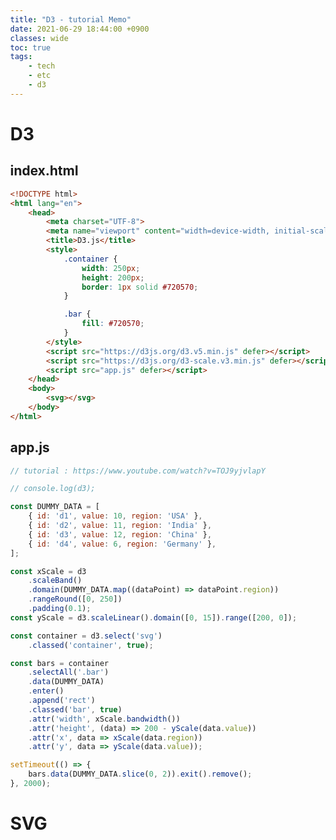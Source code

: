 ```yaml
---
title: "D3 - tutorial Memo"
date: 2021-06-29 18:44:00 +0900
classes: wide
toc: true
tags:
    - tech
    - etc
    - d3
---
```


# D3

## index.html

```html
<!DOCTYPE html>
<html lang="en">
    <head>
        <meta charset="UTF-8">
        <meta name="viewport" content="width=device-width, initial-scale=1.0">
        <title>D3.js</title>
        <style>
            .container {
                width: 250px;
                height: 200px;
                border: 1px solid #720570;
            }

            .bar {
                fill: #720570;
            }
        </style>
        <script src="https://d3js.org/d3.v5.min.js" defer></script>
        <script src="https://d3js.org/d3-scale.v3.min.js" defer></script>
        <script src="app.js" defer></script>
    </head>
    <body>
        <svg></svg>
    </body>
</html>
```

## app.js

```js
// tutorial : https://www.youtube.com/watch?v=TOJ9yjvlapY

// console.log(d3);

const DUMMY_DATA = [
    { id: 'd1', value: 10, region: 'USA' },
    { id: 'd2', value: 11, region: 'India' },
    { id: 'd3', value: 12, region: 'China' },
    { id: 'd4', value: 6, region: 'Germany' },
];

const xScale = d3
    .scaleBand()
    .domain(DUMMY_DATA.map((dataPoint) => dataPoint.region))
    .rangeRound([0, 250])
    .padding(0.1);
const yScale = d3.scaleLinear().domain([0, 15]).range([200, 0]);

const container = d3.select('svg')
    .classed('container', true);

const bars = container
    .selectAll('.bar')
    .data(DUMMY_DATA)
    .enter()
    .append('rect')
    .classed('bar', true)
    .attr('width', xScale.bandwidth())
    .attr('height', (data) => 200 - yScale(data.value))
    .attr('x', data => xScale(data.region))
    .attr('y', data => yScale(data.value));

setTimeout(() => {
    bars.data(DUMMY_DATA.slice(0, 2)).exit().remove();
}, 2000);
```

# SVG

<!DOCTYPE html>
<html>
    <head>
        <title>Shapes with SVG and CSS</title>
        <style>
            body {
                margin: 0px;
                overflow: hidden;
            }

            .lines {
                stroke: black;
                stroke-width: 10;
            }

            .lines path {
                stroke: #6091fc;
                stroke-linejoin: round;
            }
        </style>
    </head>
    <body>
        <svg width="960" height="500">
            <g transform="scale(1.5)">
                <circle cx="50" cy="50" r="40"></circle>
                <rect x="100" y="25" width="50" height="50"></rect>
                <circle cx="50" cy="150" r="40" fill="red"></circle>
                <rect x="100" y="125" width="50" height="50" fill="#e05910"></rect>
                <g transform="translate(0, 200)" fill="#adfffb" stroke="black">
                    <circle cx="50" cy="50" r="40" stroke-width="5"></circle>
                    <rect x="100" y="25" width="50" height="50"></rect>
                </g>

                <g class="lines" transform="translate(50, 0)">
                    <line x1="200" y1="20" x2="300" y2="280"></line>
                    <path fill="none" d="M300 280 L350 200 L400 250 L450 230"></path>
                </g>
            </g>            
        </svg>
    </body>
</html>

